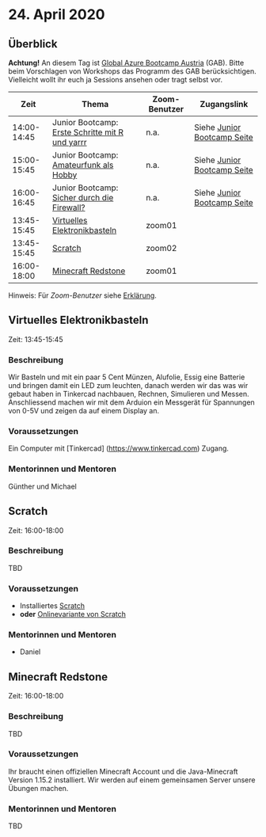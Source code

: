 # 24. April 2020


## Überblick

**Achtung!** An diesem Tag ist [Global Azure Bootcamp Austria](https://www.globalazurebootcamp.at/) (GAB). Bitte beim Vorschlagen von Workshops das Programm des GAB berücksichtigen. Vielleicht wollt ihr euch ja Sessions ansehen oder tragt selbst vor.


| Zeit        | Thema                                                                   | Zoom-Benutzer | Zugangslink                                       |
|-------------|-------------------------------------------------------------------------|---------------|---------------------------------------------------|
| 14:00-14:45 | Junior Bootcamp: [Erste Schritte mit R und yarrr](https://www.globalazurebootcamp.at/sessions/#187103) | n.a. | Siehe [Junior Bootcamp Seite](https://www.globalazurebootcamp.at/junior-bootcamp/) |
| 15:00-15:45 | Junior Bootcamp: [Amateurfunk als Hobby](https://www.globalazurebootcamp.at/sessions/#185213)          | n.a. | Siehe [Junior Bootcamp Seite](https://www.globalazurebootcamp.at/junior-bootcamp/) |
| 16:00-16:45 | Junior Bootcamp: [Sicher durch die Firewall?](https://www.globalazurebootcamp.at/sessions/#185215)     | n.a. | Siehe [Junior Bootcamp Seite](https://www.globalazurebootcamp.at/junior-bootcamp/) |
| 13:45-15:45 | [Virtuelles Elektronikbasteln](#virtuelles-elektronikbasteln)           | zoom01        |                                                   |
| 13:45-15:45 | [Scratch](#scratch)                                                     | zoom02        |                                                   |
| 16:00-18:00 | [Minecraft Redstone](#minecraft-redstone)                               | zoom01        |                                                   |

Hinweis: Für *Zoom-Benutzer* siehe [Erklärung](https://github.com/coderdojo-linz/coderdojo-online/blob/master/Zoom.md).


## Virtuelles Elektronikbasteln

Zeit: 13:45-15:45

### Beschreibung

Wir Basteln und mit ein paar 5 Cent Münzen, Alufolie, Essig eine Batterie und bringen damit ein LED zum leuchten, danach werden wir das was wir gebaut haben in Tinkercad nachbauen, Rechnen, Simulieren und Messen. Anschliessend machen wir mit dem Arduion ein Messgerät für Spannungen von 0-5V und zeigen da auf einem Display an. 

### Voraussetzungen

Ein Computer mit [Tinkercad] (https://www.tinkercad.com) Zugang. 

### Mentorinnen und Mentoren

Günther und Michael 


## Scratch

Zeit: 16:00-18:00

### Beschreibung

TBD

### Voraussetzungen

* Installiertes [Scratch](https://scratch.mit.edu/download)
* **oder** [Onlinevariante von Scratch](https://scratch.mit.edu/)

### Mentorinnen und Mentoren

* Daniel


## Minecraft Redstone

Zeit: 16:00-18:00

### Beschreibung

TBD

### Voraussetzungen

Ihr braucht einen offiziellen Minecraft Account und die Java-Minecraft Version 1.15.2 installiert. Wir werden auf einem gemeinsamen Server unsere Übungen machen.

### Mentorinnen und Mentoren

TBD
